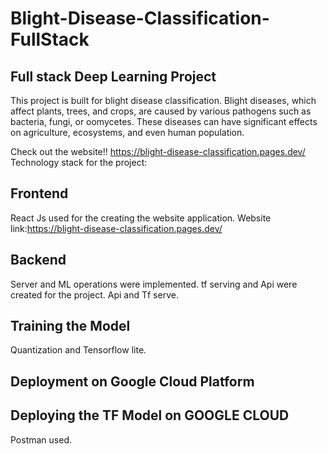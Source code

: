 # Blight-Disease-Classification-FullStack

## Full stack Deep Learning Project 

This project is built for blight disease classification.
Blight diseases, which affect plants, trees, and crops, are caused by various pathogens such as bacteria, fungi, or oomycetes. 
These diseases can have significant effects on agriculture, ecosystems, and even human population.


Check out the website!! https://blight-disease-classification.pages.dev/
Technology stack for the project:
## Frontend 
React Js used for the creating the website application.
Website link:https://blight-disease-classification.pages.dev/





## Backend 
Server and ML operations were implemented. tf serving and Api were created for the project.
Api and Tf serve.
## Training the Model
Quantization and Tensorflow lite.







## Deployment on Google Cloud Platform



## Deploying the TF Model  on GOOGLE CLOUD
Postman used.
